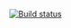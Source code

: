 [![Build status](https://ci.appveyor.com/api/projects/status/9vbdiqh4swm46fuw/branch/main?svg=true)](https://ci.appveyor.com/project/LaychenkovGA/patterns-1/branch/main)
